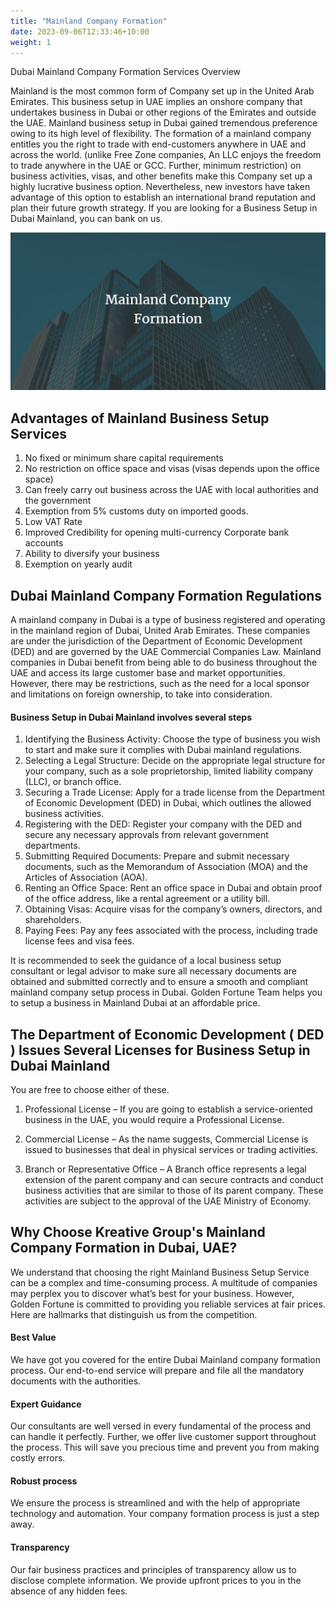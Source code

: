 ```yaml
---
title: "Mainland Company Formation"
date: 2023-09-06T12:33:46+10:00
weight: 1
---
```


Dubai Mainland Company Formation Services Overview

Mainland is the most common form of Company set up in the United Arab Emirates. This business setup in UAE implies an onshore company that undertakes business in Dubai or other regions of the Emirates and outside the UAE. Mainland business setup in Dubai gained tremendous preference owing to its high level of flexibility. The formation of a mainland company entitles you the right to trade with end-customers anywhere in UAE and across the world. (unlike Free Zone companies, An LLC enjoys the freedom to trade anywhere in the UAE or GCC. Further, minimum restriction) on business activities, visas, and other benefits make this Company set up a highly lucrative business option. Nevertheless, new investors have taken advantage of this option to establish an international brand reputation and plan their future growth strategy. If you are looking for a Business Setup in Dubai Mainland, you can bank on us.

![Mainland Company Formation](/images/mainland-company-formation.png)

## Advantages of Mainland Business Setup Services

1. No fixed or minimum share capital requirements
2. No restriction on office space and visas (visas depends upon the office space)
3. Can freely carry out business across the UAE with local authorities and the government
4. Exemption from 5% customs duty on imported goods. 
5. Low VAT Rate
6. Improved Credibility for opening multi-currency Corporate bank accounts
7. Ability to diversify your business
8. Exemption on yearly audit

## Dubai Mainland Company Formation Regulations

A mainland company in Dubai is a type of business registered and operating in the mainland region of Dubai, United Arab Emirates. These companies are under the jurisdiction of the Department of Economic Development (DED) and are governed by the UAE Commercial Companies Law. Mainland companies in Dubai benefit from being able to do business throughout the UAE and access its large customer base and market opportunities. However, there may be restrictions, such as the need for a local sponsor and limitations on foreign ownership, to take into consideration.

#### Business Setup in Dubai Mainland involves several steps

1. Identifying the Business Activity: Choose the type of business you wish to start and make sure it complies with Dubai mainland regulations.
2. Selecting a Legal Structure: Decide on the appropriate legal structure for your company, such as a sole proprietorship, limited liability company (LLC), or branch office.
3. Securing a Trade License: Apply for a trade license from the Department of Economic Development (DED) in Dubai, which outlines the allowed business activities.
4. Registering with the DED: Register your company with the DED and secure any necessary approvals from relevant government departments.
5. Submitting Required Documents: Prepare and submit necessary documents, such as the Memorandum of Association (MOA) and the Articles of Association (AOA).
6. Renting an Office Space: Rent an office space in Dubai and obtain proof of the office address, like a rental agreement or a utility bill.
7. Obtaining Visas: Acquire visas for the company’s owners, directors, and shareholders.
8. Paying Fees: Pay any fees associated with the process, including trade license fees and visa fees.

It is recommended to seek the guidance of a local business setup consultant or legal advisor to make sure all necessary documents are obtained and submitted correctly and to ensure a smooth and compliant mainland company setup process in Dubai. Golden Fortune Team helps you to setup a business in Mainland Dubai at an affordable price.

## The Department of Economic Development ( DED ) Issues Several Licenses for Business Setup in Dubai Mainland

You are free to choose either of these.

1. Professional License – If you are going to establish a service-oriented business in the UAE, you would require a Professional License.

2. Commercial License – As the name suggests, Commercial License is issued to businesses that deal in physical services or trading activities.

3. Branch or Representative Office – A Branch office represents a legal extension of the parent company and can secure contracts and conduct business activities that are similar to those of its parent company. These activities are subject to the approval of the UAE Ministry of Economy.

## Why Choose Kreative Group's Mainland Company Formation in Dubai, UAE?

We understand that choosing the right Mainland Business Setup Service can be a complex and time-consuming process. A multitude of companies may perplex you to discover what’s best for your business. However, Golden Fortune is committed to providing you reliable services at fair prices. Here are hallmarks that distinguish us from the competition.

#### Best Value 
We have got you covered for the entire Dubai Mainland company formation process. Our end-to-end service will prepare and file all the mandatory documents with the authorities.

#### Expert Guidance 
Our consultants are well versed in every fundamental of the process and can handle it perfectly. Further, we offer live customer support throughout the process. This will save you precious time and prevent you from making costly errors.

#### Robust process 
We ensure the process is streamlined and with the help of appropriate technology and automation. Your company formation process is just a step away.

#### Transparency 
Our fair business practices and principles of transparency allow us to disclose complete information. We provide upfront prices to you in the absence of any hidden fees.
